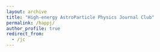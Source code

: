 ```yaml
---
layout: archive
title: "High-energy AstroParticle Physics Journal Club"
permalink: /happj/
author_profile: true
redirect_from:
  - /jc
---
```



